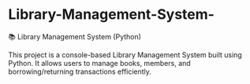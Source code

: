 # Library-Management-System-
📚 Library Management System (Python)

This project is a console-based Library Management System built using Python. It allows users to manage books, members, and borrowing/returning transactions efficiently.
